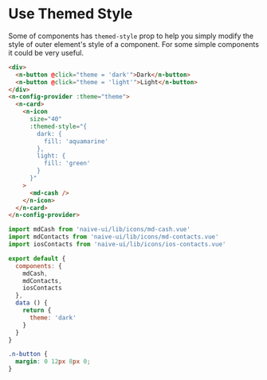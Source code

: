 # Use Themed Style
Some of components has `themed-style` prop to help you simply modify the style of outer element's style of a component. For some simple components it could be very useful.
```html
<div>
  <n-button @click="theme = 'dark'">Dark</n-button>
  <n-button @click="theme = 'light'">Light</n-button>
</div>
<n-config-provider :theme="theme">
  <n-card>
    <n-icon
      size="40"
      :themed-style="{
        dark: {
          fill: 'aquamarine'
        },
        light: {
          fill: 'green'
        }
      }"
    >
      <md-cash />
    </n-icon>
  </n-card>
</n-config-provider>
```
```js
import mdCash from 'naive-ui/lib/icons/md-cash.vue'
import mdContacts from 'naive-ui/lib/icons/md-contacts.vue'
import iosContacts from 'naive-ui/lib/icons/ios-contacts.vue'

export default {
  components: {
    mdCash,
    mdContacts,
    iosContacts
  },
  data () {
    return {
      theme: 'dark'
    }
  }
}
```
```css
.n-button {
  margin: 0 12px 8px 0;
}
```
